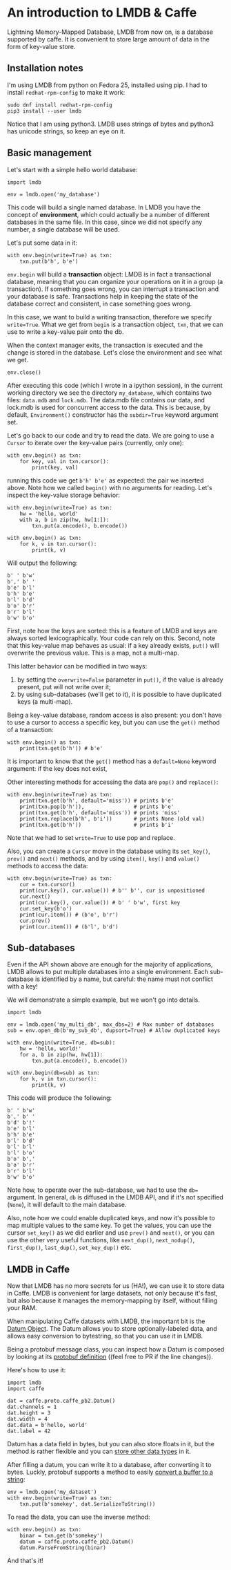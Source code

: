 # An introduction to LMDB & Caffe

Lightning Memory-Mapped Database, LMDB from now on, is a database supported by caffe. It is convenient to store large amount of data in the form of key-value store.

## Installation notes

I'm using LMDB from python on Fedora 25, installed using pip. I had to install `redhat-rpm-config` to make it work:

    sudo dnf install redhat-rpm-config
	pip3 install --user lmdb

Notice that I am using python3. LMDB uses strings of bytes and python3 has unicode strings, so keep an eye on it.

## Basic management
Let's start with a simple hello world database:

    import lmdb

	env = lmdb.open('my_database')

This code will build a single named database. In LMDB you have the concept of **environment**, which could actually be a number of different databases in the same file. In this case, since we did not specify any number, a single database will be used.

Let's put some data in it:

    with env.begin(write=True) as txn:
		txn.put(b'h', b'e')

`env.begin` will build a **transaction** object: LMDB is in fact a transactional database, meaning that you can organize your operations on it in a group (a transaction). If something goes wrong, you can interrupt a transaction and your database is safe. Transactions help in keeping the state of the database correct and consistent, in case something goes wrong.

In this case, we want to build a writing transaction, therefore we specify `write=True`. What we get from `begin` is a transaction object, `txn`, that we can use to write a key-value pair onto the db.

When the context manager exits, the transaction is executed and the change is stored in the database. Let's close the environment and see what we get.

    env.close()

After executing this code (which I wrote in a ipython session), in the current working directory we see the directory `my_database`, which contains two files: `data.mdb` and `lock.mdb`. The data.mdb file contains our data, and lock.mdb is used for concurrent access to the data. This is because, by default, `Environment()` constructor has the `subdir=True` keyword argument set.

Let's go back to our code and try to read the data. We are going to use a `Cursor` to iterate over the key-value pairs (currently, only one):

	with env.begin() as txn:
		for key, val in txn.cursor():
			print(key, val)

running this code we get `b'h' b'e'` as expected: the pair we inserted above. Note how we called `begin()` with no arguments for reading.
Let's inspect the key-value storage behavior:

    with env.begin(write=True) as txn:
	    hw = 'hello, world'
		with a, b in zip(hw, hw[1:]):
		    txn.put(a.encode(), b.encode())

	with env.begin() as txn:
	    for k, v in txn.cursor():
		    print(k, v)

Will output the following:

	b' ' b'w'
	b',' b' '
	b'e' b'l'
	b'h' b'e'
	b'l' b'd'
	b'o' b'r'
	b'r' b'l'
	b'w' b'o'

First, note how the keys are sorted: this is a feature of LMDB and keys are always sorted lexicographically. Your code can rely on this. Second, note that this key-value map behaves as usual: if a key already exists, `put()` will overwrite the previous value. This is a map, not a multi-map.

This latter behavior can be modified in two ways:

 1. by setting the `overwrite=False` parameter in `put()`, if the value is already present, put will not write over it;
 2. by using sub-databases (we'll get to it), it is possible to have duplicated keys (a multi-map).

Being a key-value database, random access is also present: you don't have to use a cursor to access a specific key, but you can use the `get()` method of a transaction:

    with env.begin() as txn:
	    print(txn.get(b'h')) # b'e'

It is important to know that the `get()` method has a `default=None` keyword argument: if the key does not exist, 

Other interesting methods for accessing the data are `pop()` and `replace()`:

	with env.begin(write=True) as txn:
		print(txn.get(b'h', default='miss')) # prints b'e'
		print(txn.pop(b'h')),                # prints b'e'
		print(txn.get(b'h', default='miss')) # prints 'miss'
		print(txn.replace(b'h', b'i'))       # prints None (old val)
		print(txn.get(b'h'))                 # prints b'i'

Note that we had to set `write=True` to use pop and replace.

Also, you can create a `Cursor` move in the database using its `set_key()`, `prev()` and `next()` methods, and by using `item()`, `key()` and `value()` methods to access the data:

	with env.begin(write=True) as txn:
		cur = txn.cursor()
		print(cur.key(), cur.value()) # b'' b'', cur is unpositioned
		cur.next()
		print(cur.key(), cur.value()) # b' ' b'w', first key
		cur.set_key(b'o')
		print(cur.item()) # (b'o', b'r')
		cur.prev()
		print(cur.item()) # (b'l', b'd')

## Sub-databases
Even if the API shown above are enough for the majority of applications, LMDB allows to put multiple databases into a single environment. Each sub-database is identified by a name, but careful: the name must not conflict with a key!

We will demonstrate a simple example, but we won't go into details.

    import lmdb

	env = lmdb.open('my_multi_db', max_dbs=2) # Max number of databases
	sub = env.open_db(b'my_sub_db', dupsort=True) # Allow duplicated keys

	with env.begin(write=True, db=sub):
		hw = 'hello, world!'
		for a, b in zip(hw, hw[1]):
			txn.put(a.encode(), b.encode())

	with env.begin(db=sub) as txn:
		for k, v in txn.cursor():
			print(k, v)

This code will produce the following:

	b' ' b'w'
	b',' b' '
	b'd' b'!'
	b'e' b'l'
	b'h' b'e'
	b'l' b'd'
	b'l' b'l'
	b'l' b'o'
	b'o' b','
	b'o' b'r'
	b'r' b'l'
	b'w' b'o'

Note how, to operate over the sub-database, we had to use the `db=` argument. In general, `db` is diffused in the LMDB API, and if it's not specified (`None`), it will default to the main database.

Also, note how we could enable duplicated keys, and now it's possible to map multiple values to the same key. To get the values, you can use the cursor `set_key()` as we did earlier and use `prev()` and `next()`, or you can use the other very useful functions, like `next_dup()`, `next_nodup()`, `first_dup()`, `last_dup()`, `set_key_dup()` etc.

## LMDB in Caffe

Now that LMDB has no more secrets for us (HA!), we can use it to store data in Caffe. LMDB is convenient for large datasets, not only because it's fast, but also because it manages the memory-mapping by itself, without filling your RAM.

When manipulating Caffe datasets with LMDB, the important bit is the [Datum Object](https://github.com/BVLC/caffe/wiki/The-Datum-Object). The Datum allows you to store optionally-labeled data, and allows easy conversion to bytestring, so that you can use it in LMDB.

Being a protobuf message class, you can inspect how a Datum is composed by looking at its [protobuf definition](https://github.com/BVLC/caffe/blob/master/src/caffe/proto/caffe.proto#L30) ((feel free to PR if the line changes)).

Here's how to use it:

	import lmdb
    import caffe

	dat = caffe.proto.caffe_pb2.Datum()
	dat.channels = 1
	dat.height = 3
	dat.width = 4
	dat.data = b'hello, world'
	dat.label = 42

Datum has a data field in bytes, but you can also store floats in it, but the method is rather flexible and you can [store other data types](https://github.com/BVLC/caffe/issues/2116) in it.

After filling a datum, you can write it to a database, after converting it to bytes. Luckly, protobuf supports a method to easily [convert a buffer to a string](https://developers.google.com/protocol-buffers/docs/pythontutorial):

	env = lmdb.open('my_dataset')
	with env.begin(write=True) as txn:
		txn.put(b'somekey', dat.SerializeToString())

To read the data, you can use the inverse method:

	with env.begin() as txn:
		binar = txn.get(b'somekey')
		datum = caffe.proto.caffe_pb2.Datum()
		datum.ParseFromString(binar)

And that's it!
